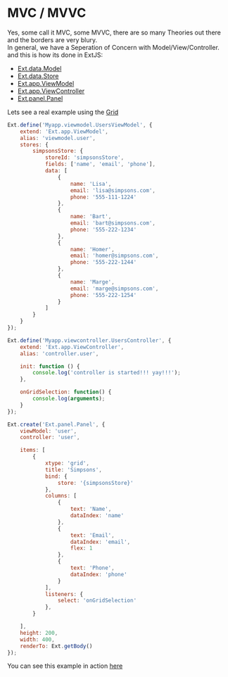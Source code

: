 # MVC / MVVC
Yes, some call it MVC, some MVVC, there are so many Theories out there and the borders are very blury.  
In general, we have a Seperation of Concern with Model/View/Controller.  
and this is how its done in ExtJS:  
- [Ext.data.Model](http://docs.sencha.com/extjs/6.2.1/classic/Ext.data.Model.html)
- [Ext.data.Store](http://docs.sencha.com/extjs/6.2.1/classic/Ext.data.Store.html)
- [Ext.app.ViewModel](http://docs.sencha.com/extjs/6.2.1/classic/Ext.app.ViewModel.html)
- [Ext.app.ViewController](http://docs.sencha.com/extjs/6.2.1/classic/Ext.app.ViewController.html)
- [Ext.panel.Panel](http://docs.sencha.com/extjs/6.2.1/classic/Ext.panel.Panel.html)

Lets see a real example using the [Grid](http://docs.sencha.com/extjs/6.2.1/classic/Ext.grid.Panel.html)  

```javascript
Ext.define('Myapp.viewmodel.UsersViewModel', {
    extend: 'Ext.app.ViewModel',
    alias: 'viewmodel.user',
    stores: {
        simpsonsStore: {
            storeId: 'simpsonsStore',
            fields: ['name', 'email', 'phone'],
            data: [
                {
                    name: 'Lisa',
                    email: 'lisa@simpsons.com',
                    phone: '555-111-1224'
                },
                {
                    name: 'Bart',
                    email: 'bart@simpsons.com',
                    phone: '555-222-1234'
                },
                {
                    name: 'Homer',
                    email: 'homer@simpsons.com',
                    phone: '555-222-1244'
                },
                {
                    name: 'Marge',
                    email: 'marge@simpsons.com',
                    phone: '555-222-1254'
                }
            ]
        }
    }
});

Ext.define('Myapp.viewcontroller.UsersController', {
    extend: 'Ext.app.ViewController',
    alias: 'controller.user',

    init: function () {
        console.log('controller is started!!! yay!!!');
    },

    onGridSelection: function() {
        console.log(arguments);
    }
});

Ext.create('Ext.panel.Panel', {
    viewModel: 'user',
    controller: 'user',

    items: [
        {
            xtype: 'grid',
            title: 'Simpsons',
            bind: {
                store: '{simpsonsStore}'
            },
            columns: [
                {
                    text: 'Name',
                    dataIndex: 'name'
                },
                {
                    text: 'Email',
                    dataIndex: 'email',
                    flex: 1
                },
                {
                    text: 'Phone',
                    dataIndex: 'phone'
                }
            ],
            listeners: {
                select: 'onGridSelection'
            },
        }

    ],
    height: 200,
    width: 400,
    renderTo: Ext.getBody()
});
```

You can see this example in action [here](https://fiddle.sencha.com/#view/editor&fiddle/1v7i)
